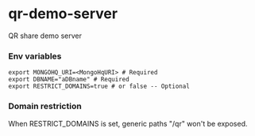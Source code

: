 # qr-demo-server
QR share demo server


### Env variables

```shell
export MONGOHQ_URI=<MongoHqURI> # Required
export DBNAME="aDBname" # Required
export RESTRICT_DOMAINS=true # or false -- Optional
```

### Domain restriction
When RESTRICT\_DOMAINS is set, generic paths "/qr" won't be exposed.
